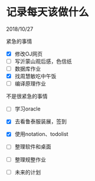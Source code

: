 # 记录每天该做什么

2018/10/27

紧急的事情

* [x] 修改OJ网页
* [ ] 写沂蒙山观后感，色信纸
* [ ] 数据库作业
* [x] 找周慧敏吃中午饭
* [ ] 编译原理作业

不是很紧急的事情

* [ ] 学习oracle
* [x] 去看鲁泰服装展，签到
* [x] 使用notation、todolist

* [ ] 整理软件和桌面

* [ ] 整理规整作业

* [ ] 未来的计划

